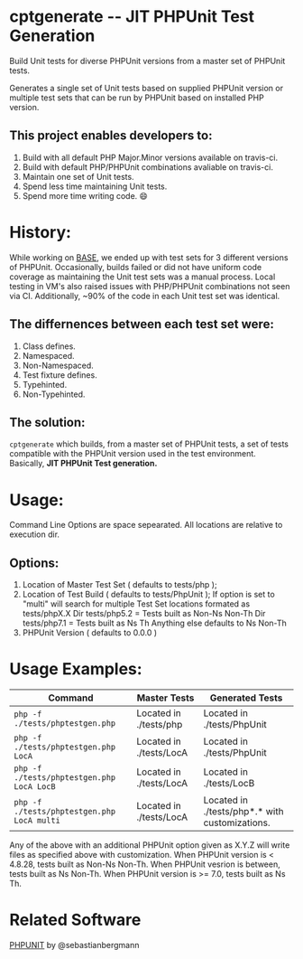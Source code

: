 # cptgenerate -- JIT PHPUnit Test Generation
Build Unit tests for diverse PHPUnit versions from a master set of PHPUnit
tests.

Generates a single set of Unit tests based on supplied PHPUnit version or
multiple test sets that can be run by PHPUnit based on installed PHP version.

## This project enables developers to:
1. Build with all default PHP Major.Minor versions available on travis-ci.
1. Build with default PHP/PHPUnit combinations avaliable on travis-ci.
1. Maintain one set of Unit tests.
1. Spend less time maintaining Unit tests.
1. Spend more time writing code. :smile:

# History:
While working on [BASE](https://github.com/NathanGibbs3/BASE), we ended up
with test sets for 3 different versions of PHPUnit. Occasionally, builds
failed or did not have uniform code coverage as maintaining the Unit test sets
was a manual process. Local testing in VM's also raised issues with
PHP/PHPUnit combinations not seen via CI. Additionally, ~90% of the code
in each Unit test set was identical.

## The differnences between each test set were:
1. Class defines.
  1. Namespaced.
  1. Non-Namespaced.
1. Test fixture defines.
  1. Typehinted.
  1. Non-Typehinted.

## The solution:
`cptgenerate` which builds, from a master set of PHPUnit tests, a set of tests
compatible with the PHPUnit version used in the test environment.  
Basically, **JIT PHPUnit Test generation.**

# Usage:
Command Line Options are space sepearated. All locations are relative to
execution dir.

## Options:
1. Location of Master Test Set ( defaults to tests/php );
1. Location of Test Build ( defaults to tests/PhpUnit );
	If option is set to "multi" will search for multiple Test Set locations
	formated as tests/phpX.X
	Dir tests/php5.2 = Tests built as Non-Ns Non-Th
	Dir tests/php7.1 = Tests built as Ns Th
	Anything else defaults to Ns Non-Th
1. PHPUnit Version ( defaults to 0.0.0 )

# Usage Examples:
Command|Master Tests|Generated Tests
---|---|---
`php -f ./tests/phptestgen.php` | Located in ./tests/php | Located in ./tests/PhpUnit
`php -f ./tests/phptestgen.php LocA` | Located in ./tests/LocA | Located in ./tests/PhpUnit
`php -f ./tests/phptestgen.php LocA LocB` | Located in ./tests/LocA | Located in ./tests/LocB
`php -f ./tests/phptestgen.php LocA multi` | Located in ./tests/LocA | Located in ./tests/php*.* with customizations.

Any of the above with an additional PHPUnit option given as X.Y.Z will write
files as specified above with customization.
When PHPUnit version is <  4.8.28, tests built as Non-Ns Non-Th.
When PHPUnit vesrion is between, tests built as Ns Non-Th.
When PHPUnit version is >= 7.0, tests built as Ns Th.

# Related Software
[PHPUNIT](https://github.com/sebastianbergmann/phpunit) by @sebastianbergmann
